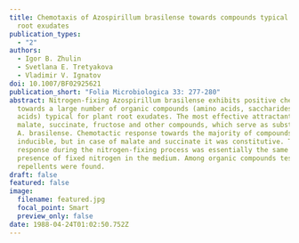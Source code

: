 ```yaml
---
title: Chemotaxis of Azospirillum brasilense towards compounds typical of plant
  root exudates
publication_types:
  - "2"
authors:
  - Igor B. Zhulin
  - Svetlana E. Tretyakova
  - Vladimir V. Ignatov
doi: 10.1007/BF02925621
publication_short: "Folia Microbiologica 33: 277-280"
abstract: Nitrogen-fixing Azospirillum brasilense exhibits positive chemotaxis
  towards a large number of organic compounds (amino acids, saccharides, organic
  acids) typical for plant root exudates. The most effective attractants were
  malate, succinate, fructose and other compounds, which serve as substrates for
  A. brasilense. Chemotactic response towards the majority of compounds was
  inducible, but in case of malate and succinate it was constitutive. Tactic
  response during the nitrogen-fixing process was essentially the same as in the
  presence of fixed nitrogen in the medium. Among organic compounds tested no
  repellents were found.
draft: false
featured: false
image:
  filename: featured.jpg
  focal_point: Smart
  preview_only: false
date: 1988-04-24T01:02:50.752Z
---
```


